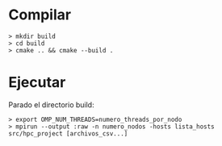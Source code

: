 # Compilar

```
> mkdir build
> cd build
> cmake .. && cmake --build .
```

# Ejecutar

Parado el directorio build:

```
> export OMP_NUM_THREADS=numero_threads_por_nodo
> mpirun --output :raw -n numero_nodos -hosts lista_hosts src/hpc_project [archivos_csv...]
```
